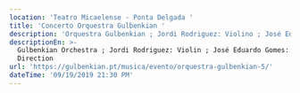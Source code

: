 ```yaml
---
location: 'Teatro Micaelense - Ponta Delgada '
title: 'Concerto Orquestra Gulbenkian '
description: 'Orquestra Gulbenkian ; Jordi Rodriguez: Violino ; José Eduardo Gomes: Direção '
descriptionEn: >-
  Gulbenkian Orchestra ; Jordi Rodriguez: Violin ; José Eduardo Gomes:
  Direction 
url: 'https://gulbenkian.pt/musica/evento/orquestra-gulbenkian-5/'
dateTime: '09/19/2019 21:30 PM'
---
```


